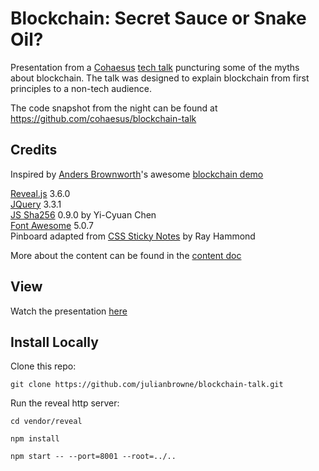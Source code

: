 
# Blockchain: Secret Sauce or Snake Oil?

Presentation from a [Cohaesus](https://cohaesus.co.uk/) [tech talk](https://www.eventbrite.co.uk/e/blockchain-secret-sauce-or-snake-oil-tickets-43202281186) puncturing some of the myths about blockchain. The talk was designed to explain blockchain from first principles to a non-tech audience.

The code snapshot from the night can be found at https://github.com/cohaesus/blockchain-talk   

## Credits

Inspired by [Anders Brownworth](https://github.com/anders94)'s awesome [blockchain demo](https://github.com/anders94/blockchain-demo)

[Reveal.js](https://revealjs.com/) 3.6.0  
[JQuery](https://jquery.com/) 3.3.1  
[JS Sha256](https://github.com/emn178/js-sha256.git) 0.9.0 by Yi-Cyuan Chen  
[Font Awesome](https://fontawesome.com) 5.0.7  
Pinboard adapted from [CSS Sticky Notes](https://github.com/rheh/CSS-Sticky-Notes.git) by Ray Hammond

More about the content can be found in the [content doc](content.md)

## View

Watch the presentation [here](https://julianbrowne.github.io/blockchain-talk)

## Install Locally

Clone this repo:

`git clone https://github.com/julianbrowne/blockchain-talk.git`

Run the reveal http server:

`cd vendor/reveal`

`npm install`

`npm start -- --port=8001 --root=../..`
